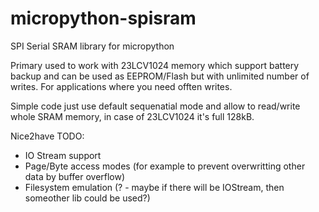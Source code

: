 # micropython-spisram
SPI Serial SRAM library for micropython

Primary used to work with 23LCV1024 memory which support battery backup and can be used as EEPROM/Flash but with unlimited number of writes. For applications where you need offten writes.


Simple code just use default sequenatial mode and allow to read/write whole SRAM memory, in case of 23LCV1024 it's full 128kB.

Nice2have TODO:
  - IO Stream support
  - Page/Byte access modes (for example to prevent overwritting other data by buffer overflow)
  - Filesystem emulation (? - maybe if there will be IOStream, then someother lib could be used?)
